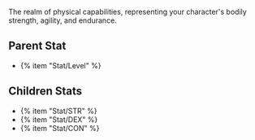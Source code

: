 The realm of physical capabilities, representing your character's bodily strength, agility, and endurance.

## Parent Stat

* {% item "Stat/Level" %}

## Children Stats

* {% item "Stat/STR" %}
* {% item "Stat/DEX" %}
* {% item "Stat/CON" %}
